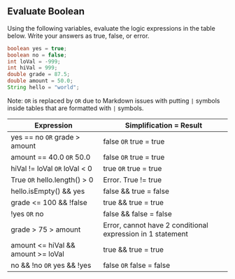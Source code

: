 ## Evaluate Boolean

Using the following variables, evaluate the logic expressions in the table below. Write your answers as true, false, or error.

```java
boolean yes = true;
boolean no = false;
int loVal = -999;
int hiVal = 999;
double grade = 87.5;
double amount = 50.0;
String hello = "world";
```

Note: ``OR`` is replaced by `OR` due to Markdown issues with putting `|` symbols inside tables that are formatted with `|` symbols. 

| Expression                         | Simplification = Result                                    |
|------------------------------------|------------------------------------------------------------|
| yes == no `OR` grade > amount      | false `OR` true = true                                       |
| amount == 40.0 `OR` 50.0             | false `OR` true = true                                       |
| hiVal != loVal `OR` loVal < 0        | true `OR` true = true                                        |
| True `OR` hello.length() > 0         | Error. True != true                                        |
| hello.isEmpty() && yes             | false && true = false                                      |
| grade <= 100 && !false             | true && true = true                                        |
| !yes `OR` no                         | false && false = false                                     |
| grade > 75 > amount                | Error, cannot have 2 conditional expression in 1 statement |
| amount <= hiVal && amount >= loVal | true && true = true                                        |
| no && !no `OR` yes && !yes           | false `OR` false = false                                     |
